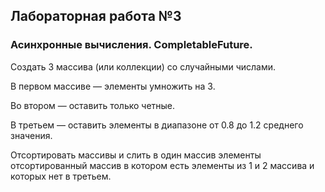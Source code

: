 ## Лабораторная работа №3
### Асинхронные вычисления. CompletableFuture.
Создать 3 массива (или коллекции) со случайными числами. 

В первом массиве — элементы умножить на 3. 

Во втором — оставить только четные. 

В третьем — оставить элементы в диапазоне от 0.8 до 1.2 среднего значения. 

Отсортировать массивы и слить в один массив элементы отсортированный массив в котором есть элементы из 1 и 2 массива и которых нет в третьем.

```

```